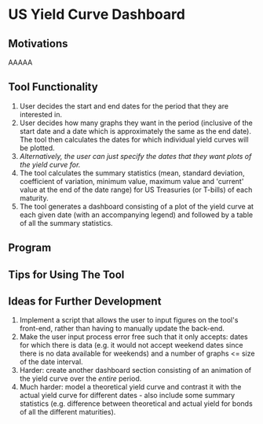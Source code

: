 # US Yield Curve Dashboard

## Motivations
AAAAA

## Tool Functionality
1) User decides the start and end dates for the period that they are interested in.
2) User decides how many graphs they want in the period (inclusive of the start date and a date which is approximately the same as the end date). The tool then calculates the dates for which individual yield curves will be plotted.
3) *Alternatively, the user can just specify the dates that they want plots of the yield curve for.*
4) The tool calculates the summary statistics (mean, standard deviation, coefficient of variation, minimum value, maximum value and 'current' value at the end of the date range) for US Treasuries (or T-bills) of each maturity.
5) The tool generates a dashboard consisting of a plot of the yield curve at each given date (with an accompanying legend) and followed by a table of all the summary statistics.

## Program




## Tips for Using The Tool


## Ideas for Further Development
1) Implement a script that allows the user to input figures on the tool's front-end, rather than having to manually update the back-end.
2) Make the user input process error free such that it only accepts: dates for which there is data (e.g. it would not accept weekend dates since there is no data available for weekends) and a number of graphs <= size of the date interval.
3) Harder: create another dashboard section consisting of an animation of the yield curve over the _entire_ period.
4) Much harder: model a theoretical yield curve and contrast it with the actual yield curve for different dates - also include some summary statistics (e.g. difference between theoretical and actual yield for bonds of all the different maturities).
